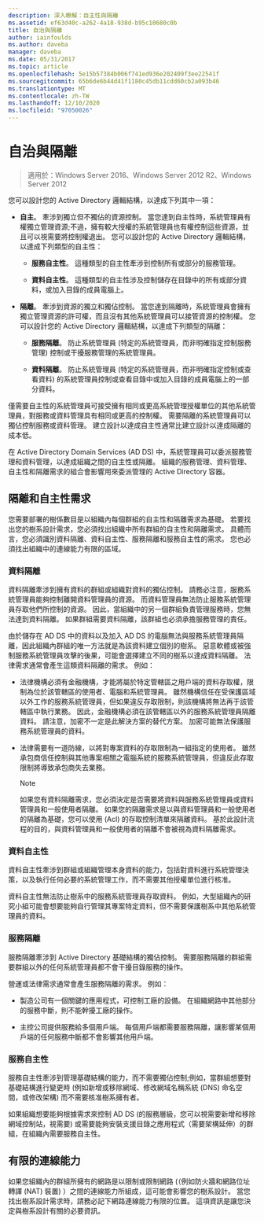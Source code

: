 ```yaml
---
description: 深入瞭解：自主性與隔離
ms.assetid: ef63d40c-a262-4a18-938d-b95c10680c0b
title: 自治與隔離
author: iainfoulds
ms.author: daveba
manager: daveba
ms.date: 05/31/2017
ms.topic: article
ms.openlocfilehash: 5e15b57384b006f741ed936e202409f3ee22541f
ms.sourcegitcommit: 65b6de6b44d41f1180c45db11cdd60cb2a093b46
ms.translationtype: MT
ms.contentlocale: zh-TW
ms.lasthandoff: 12/10/2020
ms.locfileid: "97050026"
---
```

# <a name="autonomy-vs-isolation"></a>自治與隔離

>適用於：Windows Server 2016、Windows Server 2012 R2、Windows Server 2012

您可以設計您的 Active Directory 邏輯結構，以達成下列其中一項：

-   **自主**。 牽涉到獨立但不獨佔的資源控制。 當您達到自主性時，系統管理員有權獨立管理資源;不過，擁有較大授權的系統管理員也有權控制這些資源，並且可以視需要將控制權退出。 您可以設計您的 Active Directory 邏輯結構，以達成下列類型的自主性：

    -   **服務自主性**。 這種類型的自主性牽涉到控制所有或部分的服務管理。

    -   **資料自主性**。 這種類型的自主性涉及控制儲存在目錄中的所有或部分資料，或加入目錄的成員電腦上。

-   **隔離**。 牽涉到資源的獨立和獨佔控制。 當您達到隔離時，系統管理員會擁有獨立管理資源的許可權，而且沒有其他系統管理員可以接管資源的控制權。 您可以設計您的 Active Directory 邏輯結構，以達成下列類型的隔離：

    -   **服務隔離**。 防止系統管理員 (特定的系統管理員，而非明確指定控制服務管理) 控制或干擾服務管理的系統管理員。

    -   **資料隔離**。 防止系統管理員 (特定的系統管理員，而非明確指定控制或查看資料) 的系統管理員控制或查看目錄中或加入目錄的成員電腦上的一部分資料。

僅需要自主性的系統管理員可接受擁有相同或更高系統管理授權單位的其他系統管理員，對服務或資料管理具有相同或更高的控制權。 需要隔離的系統管理員可以獨佔控制服務或資料管理。 建立設計以達成自主性通常比建立設計以達成隔離的成本低。

在 Active Directory Domain Services (AD DS) 中，系統管理員可以委派服務管理和資料管理，以達成組織之間的自主性或隔離。 組織的服務管理、資料管理、自主性和隔離需求的組合會影響用來委派管理的 Active Directory 容器。

## <a name="isolation-and-autonomy-requirements"></a>隔離和自主性需求
您需要部署的樹係數目是以組織內每個群組的自主性和隔離需求為基礎。 若要找出您的樹系設計需求，您必須找出組織中所有群組的自主性和隔離需求。 具體而言，您必須識別資料隔離、資料自主性、服務隔離和服務自主性的需求。 您也必須找出組織中的連線能力有限的區域。

### <a name="data-isolation"></a>資料隔離
資料隔離牽涉到擁有資料的群組或組織對資料的獨佔控制。 請務必注意，服務系統管理員能夠控制離開資料管理員的資源。 而資料管理員無法防止服務系統管理員存取他們所控制的資源。 因此，當組織中的另一個群組負責管理服務時，您無法達到資料隔離。 如果群組需要資料隔離，該群組也必須承擔服務管理的責任。

由於儲存在 AD DS 中的資料以及加入 AD DS 的電腦無法與服務系統管理員隔離，因此組織內群組的唯一方法就是為該資料建立個別的樹系。 惡意軟體或被強制服務系統管理員攻擊的後果，可能會選擇建立不同的樹系以達成資料隔離。 法律需求通常會產生這類資料隔離的需求。 例如：

-   法律機構必須有金融機構，才能將屬於特定管轄區之用戶端的資料存取權，限制為位於該管轄區的使用者、電腦和系統管理員。 雖然機構信任在受保護區域以外工作的服務系統管理員，但如果違反存取限制，則該機構將無法再于該管轄區中執行業務。 因此，金融機構必須在該管轄區以外的服務系統管理員隔離資料。 請注意，加密不一定是此解決方案的替代方案。 加密可能無法保護服務系統管理員的資料。

-   法律需要有一道防線，以將對專案資料的存取限制為一組指定的使用者。 雖然承包商信任控制與其他專案相關之電腦系統的服務系統管理員，但違反此存取限制將導致承包商失去業務。

    > [!NOTE]
    > 如果您有資料隔離需求，您必須決定是否需要將資料與服務系統管理員或資料管理員和一般使用者隔離。 如果您的隔離需求是以與資料管理員和一般使用者的隔離為基礎，您可以使用 (Acl) 的存取控制清單來隔離資料。 基於此設計流程的目的，與資料管理員和一般使用者的隔離不會被視為資料隔離需求。

### <a name="data-autonomy"></a>資料自主性
資料自主性牽涉到群組或組織管理本身資料的能力，包括對資料進行系統管理決策，以及執行任何必要的系統管理工作，而不需要其他授權單位進行核准。

資料自主性無法防止樹系中的服務系統管理員存取資料。 例如，大型組織內的研究小組可能會想要能夠自行管理其專案特定資料，但不需要保護樹系中其他系統管理員的資料。

### <a name="service-isolation"></a>服務隔離
服務隔離牽涉到 Active Directory 基礎結構的獨佔控制。 需要服務隔離的群組需要群組以外的任何系統管理員都不會干擾目錄服務的操作。

營運或法律需求通常會產生服務隔離的需求。 例如：

-   製造公司有一個關鍵的應用程式，可控制工廠的設備。 在組織網路中其他部分的服務中斷，則不能幹擾工廠的操作。

-   主控公司提供服務給多個用戶端。 每個用戶端都需要服務隔離，讓影響某個用戶端的任何服務中斷都不會影響其他用戶端。

### <a name="service-autonomy"></a>服務自主性
服務自主性牽涉到管理基礎結構的能力，而不需要獨佔控制;例如，當群組想要對基礎結構進行變更時 (例如新增或移除網域、修改網域名稱系統 (DNS) 命名空間，或修改架構) 而不需要核准樹系擁有者。

如果組織想要能夠根據需求來控制 AD DS (的服務層級，您可以視需要新增和移除網域控制站，視需要) 或需要能夠安裝支援目錄之應用程式（需要架構延伸）的群組，在組織內需要服務自主性。

## <a name="limited-connectivity"></a>有限的連線能力
如果您組織內的群組所擁有的網路是以限制或限制網路 (（例如防火牆和網路位址轉譯 (NAT) 裝置) ）之間的連線能力所組成，這可能會影響您的樹系設計。 當您找出樹系設計需求時，請務必記下網路連線能力有限的位置。 這項資訊是讓您決定與樹系設計有關的必要資訊。



